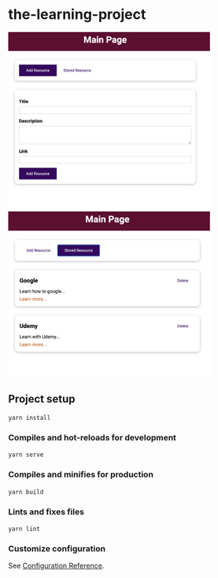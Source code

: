 # the-learning-project

<img src="https://github.com/igorgrv/NotesInGeneral/blob/master/Vue/TheLearningProject/images/image1.png?raw=true" alt="1" style="zoom:40%;" />

<img src="https://github.com/igorgrv/NotesInGeneral/blob/master/Vue/TheLearningProject/images/image2.png?raw=true" alt="1" style="zoom:40%;" />

## Project setup
```
yarn install
```

### Compiles and hot-reloads for development
```
yarn serve
```

### Compiles and minifies for production
```
yarn build
```

### Lints and fixes files
```
yarn lint
```

### Customize configuration
See [Configuration Reference](https://cli.vuejs.org/config/).
